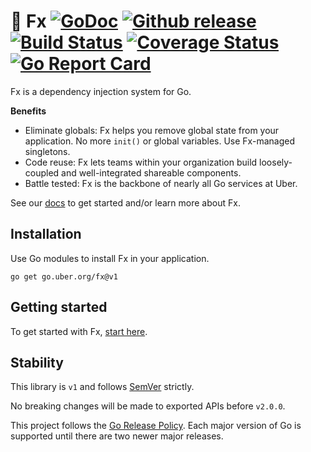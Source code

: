 # :unicorn: Fx [![GoDoc](https://pkg.go.dev/badge/go.uber.org/fx)](https://pkg.go.dev/go.uber.org/fx) [![Github release](https://img.shields.io/github/release/uber-go/fx.svg)](https://github.com/uber-go/fx/releases) [![Build Status](https://github.com/uber-go/fx/actions/workflows/go.yml/badge.svg)](https://github.com/uber-go/fx/actions/workflows/go.yml) [![Coverage Status](https://codecov.io/gh/uber-go/fx/branch/master/graph/badge.svg)](https://codecov.io/gh/uber-go/fx/branch/master) [![Go Report Card](https://goreportcard.com/badge/go.uber.org/fx)](https://goreportcard.com/report/go.uber.org/fx)

Fx is a dependency injection system for Go.

**Benefits**

- Eliminate globals: Fx helps you remove global state from your application.
  No more `init()` or global variables. Use Fx-managed singletons.
- Code reuse: Fx lets teams within your organization build loosely-coupled
  and well-integrated shareable components.
- Battle tested: Fx is the backbone of nearly all Go services at Uber.

See our [docs](https://uber-go.github.io/fx/) to get started and/or
learn more about Fx.

## Installation

Use Go modules to install Fx in your application.

```shell
go get go.uber.org/fx@v1
```

## Getting started

To get started with Fx, [start here](https://uber-go.github.io/fx/get-started/).

## Stability

This library is `v1` and follows [SemVer](http://semver.org/) strictly.

No breaking changes will be made to exported APIs before `v2.0.0`.

This project follows the [Go Release Policy](https://golang.org/doc/devel/release.html#policy). Each major
version of Go is supported until there are two newer major releases.
